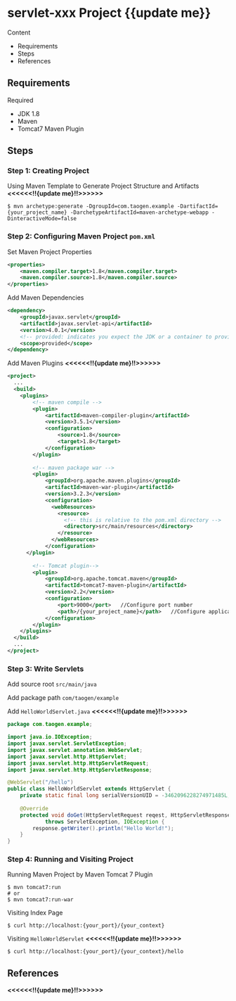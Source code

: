 # servlet-xxx Project {{update me}}

Content

- Requirements
- Steps
- References

## Requirements

Required

- JDK 1.8
- Maven
- Tomcat7 Maven Plugin

## Steps

### Step 1: Creating Project

Using Maven Template to Generate Project Structure and Artifacts **<<<<<<!!{update me}!!>>>>>>**

```shell
$ mvn archetype:generate -DgroupId=com.taogen.example -DartifactId={your_project_name} -DarchetypeArtifactId=maven-archetype-webapp -DinteractiveMode=false
```

### Step 2: Configuring Maven Project `pom.xml`

Set Maven Project Properties

```xml
<properties>
    <maven.compiler.target>1.8</maven.compiler.target>
    <maven.compiler.source>1.8</maven.compiler.source>
</properties>
```

Add Maven Dependencies

```xml
<dependency>
    <groupId>javax.servlet</groupId>
    <artifactId>javax.servlet-api</artifactId>
    <version>4.0.1</version>
    <!-- provided: indicates you expect the JDK or a container to provide the dependency at runtime. set the dependency on the Servlet API and related Java EE APIs to scope provided because the web container provides those classes. -->
    <scope>provided</scope>
</dependency>
```

Add Maven Plugins  **<<<<<<!!{update me}!!>>>>>>**

``` xml
<project>
  ...
  <build>
    <plugins>
        <!-- maven compile -->
        <plugin>
            <artifactId>maven-compiler-plugin</artifactId>
            <version>3.5.1</version>
            <configuration>
                <source>1.8</source>
                <target>1.8</target>
            </configuration>
        </plugin>
        
        <!-- maven package war -->
        <plugin>
            <groupId>org.apache.maven.plugins</groupId>
            <artifactId>maven-war-plugin</artifactId>
            <version>3.2.3</version>
            <configuration>
              <webResources>
                <resource>
                  <!-- this is relative to the pom.xml directory -->
                  <directory>src/main/resources</directory>
                </resource>
              </webResources>
            </configuration>
      </plugin>
 
        <!-- Tomcat plugin-->
        <plugin>
            <groupId>org.apache.tomcat.maven</groupId>
            <artifactId>tomcat7-maven-plugin</artifactId>
            <version>2.2</version>
            <configuration>
                <port>9000</port>   //Configure port number
                <path>/{your_project_name}</path>   //Configure application root URL
            </configuration>
        </plugin>
    </plugins>
  </build>
  ...
</project>
```

### Step 3: Write Servlets

Add source root `src/main/java`

Add package path `com/taogen/example`

Add `HelloWorldServlet.java`   **<<<<<<!!{update me}!!>>>>>>**

```java
package com.taogen.example;

import java.io.IOException;
import javax.servlet.ServletException;
import javax.servlet.annotation.WebServlet;
import javax.servlet.http.HttpServlet;
import javax.servlet.http.HttpServletRequest;
import javax.servlet.http.HttpServletResponse;

@WebServlet("/hello")
public class HelloWorldServlet extends HttpServlet {
    private static final long serialVersionUID = -3462096228274971485L;
    
	@Override
	protected void doGet(HttpServletRequest reqest, HttpServletResponse response) 
			throws ServletException, IOException {
		response.getWriter().println("Hello World!");
    }
}

```

### Step 4: Running and Visiting Project

Running Maven Project by Maven Tomcat 7 Plugin

```shell
$ mvn tomcat7:run
# or
$ mvn tomcat7:run-war
```

Visiting Index Page

```shell
$ curl http://localhost:{your_port}/{your_context}
```

Visiting `HelloWorldServlet`  **<<<<<<!!{update me}!!>>>>>>**

```shell
$ curl http://localhost:{your_port}/{your_context}/hello
```



## References

**<<<<<<!!{update me}!!>>>>>>**